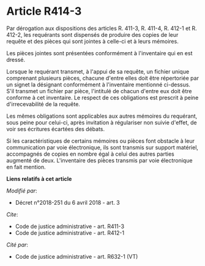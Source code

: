 # Article R414-3

Par dérogation aux dispositions des articles R. 411-3, R. 411-4, R. 412-1 et R. 412-2, les requérants sont dispensés de
produire des copies de leur requête et des pièces qui sont jointes à celle-ci et à leurs mémoires.

Les pièces jointes sont présentées conformément à l'inventaire qui en est dressé.

Lorsque le requérant transmet, à l'appui de sa requête, un fichier unique comprenant plusieurs pièces, chacune d'entre elles
doit être répertoriée par un signet la désignant conformément à l'inventaire mentionné ci-dessus. S'il transmet un fichier
par pièce, l'intitulé de chacun d'entre eux doit être conforme à cet inventaire. Le respect de ces obligations est prescrit à
peine d'irrecevabilité de la requête.

Les mêmes obligations sont applicables aux autres mémoires du requérant, sous peine pour celui-ci, après invitation à
régulariser non suivie d'effet, de voir ses écritures écartées des débats.

Si les caractéristiques de certains mémoires ou pièces font obstacle à leur communication par voie électronique, ils sont
transmis sur support matériel, accompagnés de copies en nombre égal à celui des autres parties augmenté de deux. L'inventaire
des pièces transmis par voie électronique en fait mention.

**Liens relatifs à cet article**

_Modifié par_:

  - Décret n°2018-251 du 6 avril 2018 - art. 3

_Cite_:

  - Code de justice administrative - art. R411-3
  - Code de justice administrative - art. R412-1

_Cité par_:

  - Code de justice administrative - art. R632-1 (VT)
